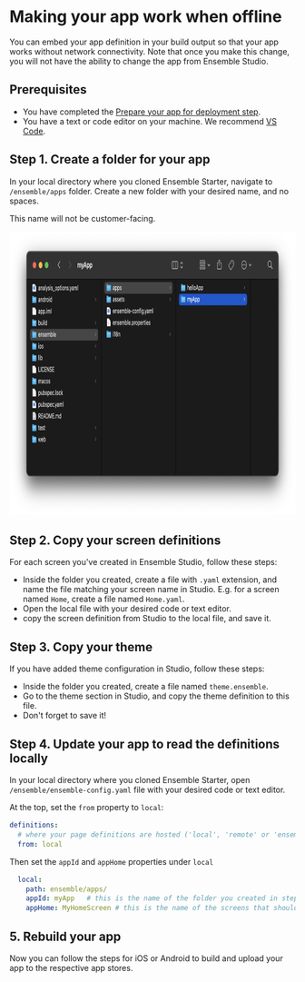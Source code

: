 # Making your app work when offline

You can embed your app definition in your build output so that your app works without network connectivity. Note that once you make this change, you will not have the ability to change the app from Ensemble Studio.

## Prerequisites

* You have completed the [Prepare your app for deployment step](/deploy/1-prepare-app).
* You have a text or code editor on your machine. We recommend [VS Code](https://code.visualstudio.com/).

## Step 1. Create a folder for your app

In your local directory where you cloned Ensemble Starter, navigate to `/ensemble/apps` folder. Create a new folder with your desired name, and no spaces.

This name will not be customer-facing.

<img src="/images/local_app_folder.png" alt="Local app folder" height="500"/>

## Step 2. Copy your screen definitions

For each screen you've created in Ensemble Studio, follow these steps:

* Inside the folder you created, create a file with `.yaml` extension, and name the file matching your screen name in Studio. E.g. for a screen named `Home`, create a file named `Home.yaml`.
* Open the local file with your desired code or text editor.
* copy the screen definition from Studio to the local file, and save it.

## Step 3. Copy your theme

If you have added theme configuration in Studio, follow these steps:

* Inside the folder you created, create a file named `theme.ensemble`.
* Go to the theme section in Studio, and copy the theme definition to this file.
* Don't forget to save it!

## Step 4. Update your app to read the definitions locally

In your local directory where you cloned Ensemble Starter, open `/ensemble/ensemble-config.yaml` file with your desired code or text editor.

At the top, set the `from` property to `local`:

```yaml
definitions:
  # where your page definitions are hosted ('local', 'remote' or 'ensemble')
  from: local
```

Then set the `appId` and `appHome` properties under `local`

```yaml
  local:
    path: ensemble/apps/
    appId: myApp   # this is the name of the folder you created in step 1
    appHome: MyHomeScreen # this is the name of the screens that should be rendered first when your app id launched
```

## 5. Rebuild your app

Now you can follow the steps for iOS or Android to build and upload your app to the respective app stores.
